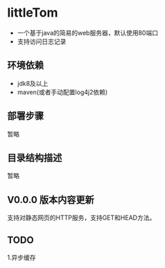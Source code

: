 littleTom
===================================================

- 一个基于java的简易的web服务器，默认使用80端口
- 支持访问日志记录

## 环境依赖

- jdk8及以上
- maven(或者手动配置log4j2依赖)

## 部署步骤

暂略

## 目录结构描述

暂略

## V0.0.0 版本内容更新

支持对静态网页的HTTP服务，支持GET和HEAD方法。

## TODO

1.异步缓存